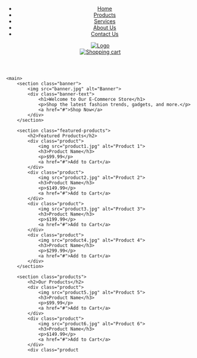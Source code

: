 <!DOCTYPE html>
<html lang="en">
<head>
	<meta charset="UTF-8">
	<meta name="viewport" content="width=device-width, initial-scale=1.0">
	<title>E-Commerce Website Template</title>
	<link rel="stylesheet" href="style.css">
</head>
<body>
	<header>
		<nav>
			<ul>
				<li><a href="#">Home</a></li>
				<li><a href="#">Products</a></li>
				<li><a href="#">Services</a></li>
				<li><a href="#">About Us</a></li>
				<li><a href="#">Contact Us</a></li>
			</ul>
		</nav>
		<div class="logo">
			<a href="#"><img src="logo.png" alt="Logo"></a>
		</div>
		<div class="cart">
			<a href="#"><img src="cart.png" alt="Shopping cart"></a>
		</div>
	</header>

	<main>
		<section class="banner">
			<img src="banner.jpg" alt="Banner">
			<div class="banner-text">
				<h1>Welcome to Our E-Commerce Store</h1>
				<p>Shop the latest fashion trends, gadgets, and more.</p>
				<a href="#">Shop Now</a>
			</div>
		</section>

		<section class="featured-products">
			<h2>Featured Products</h2>
			<div class="product">
				<img src="product1.jpg" alt="Product 1">
				<h3>Product Name</h3>
				<p>$99.99</p>
				<a href="#">Add to Cart</a>
			</div>
			<div class="product">
				<img src="product2.jpg" alt="Product 2">
				<h3>Product Name</h3>
				<p>$149.99</p>
				<a href="#">Add to Cart</a>
			</div>
			<div class="product">
				<img src="product3.jpg" alt="Product 3">
				<h3>Product Name</h3>
				<p>$199.99</p>
				<a href="#">Add to Cart</a>
			</div>
			<div class="product">
				<img src="product4.jpg" alt="Product 4">
				<h3>Product Name</h3>
				<p>$299.99</p>
				<a href="#">Add to Cart</a>
			</div>
		</section>

		<section class="products">
			<h2>Our Products</h2>
			<div class="product">
				<img src="product5.jpg" alt="Product 5">
				<h3>Product Name</h3>
				<p>$99.99</p>
				<a href="#">Add to Cart</a>
			</div>
			<div class="product">
				<img src="product6.jpg" alt="Product 6">
				<h3>Product Name</h3>
				<p>$149.99</p>
				<a href="#">Add to Cart</a>
			</div>
			<div class="product
